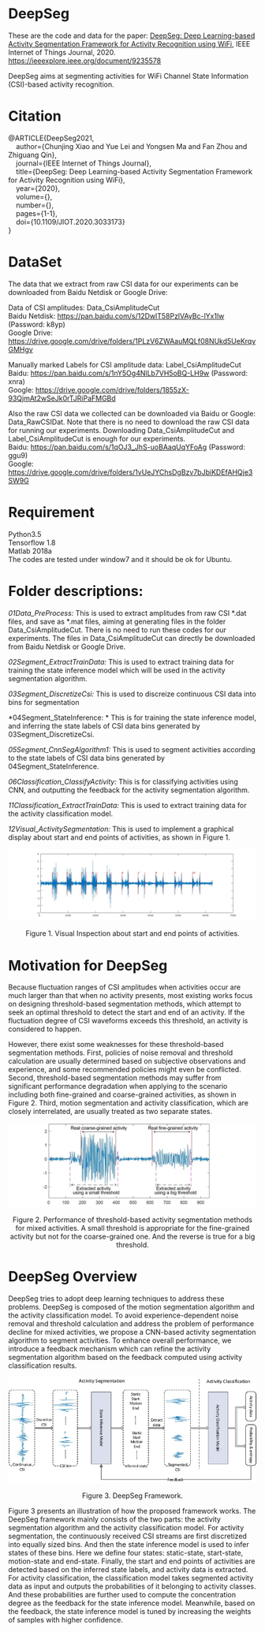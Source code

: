 
# DeepSeg

These are the code and data for the paper: [DeepSeg: Deep Learning-based Activity Segmentation Framework for Activity Recognition using WiFi](https://github.com/ChunjingXiao/DeepSeg/blob/master/DeepSeg_JIoT_Online.pdf), IEEE Internet of Things Journal, 2020. https://ieeexplore.ieee.org/document/9235578

DeepSeg aims at segmenting activities for WiFi Channel State Information (CSI)-based activity recognition.


# Citation

@ARTICLE{DeepSeg2021,  
&nbsp; &nbsp; author={Chunjing Xiao and Yue Lei and Yongsen Ma and Fan Zhou and Zhiguang Qin},  
&nbsp; &nbsp; journal={IEEE Internet of Things Journal},  
&nbsp; &nbsp;  title={DeepSeg: Deep Learning-based Activity Segmentation Framework for Activity Recognition using WiFi},  
&nbsp; &nbsp;  year={2020},  
&nbsp; &nbsp; volume={},  
&nbsp; &nbsp; number={},  
&nbsp; &nbsp; pages={1-1},  
&nbsp; &nbsp; doi={10.1109/JIOT.2020.3033173}  
}

# DataSet

The data that we extract from raw CSI data for our experiments can be downloaded from Baidu Netdisk or Google Drive:

Data of CSI amplitudes: Data_CsiAmplitudeCut  
Baidu Netdisk: https://pan.baidu.com/s/12DwlT58PzlVAyBc-lYx1lw (Password: k8yp)  
Google Drive: https://drive.google.com/drive/folders/1PLzV6ZWAauMQLf08NUkd5UeKrqyGMHgv

Manually marked Labels for CSI amplitude data: Label_CsiAmplitudeCut  
Baidu: https://pan.baidu.com/s/1nY5Og4NlLb7VH5oBQ-LH9w (Password: xnra)  
Google: https://drive.google.com/drive/folders/1855zX-93QjmAt2wSeJk0rTJRiPaFMGBd

Also the raw CSI data we collected can be downloaded via Baidu or Google: Data_RawCSIDat. Note that there is no need to download the raw CSI data for running our experiments. Downloading Data_CsiAmplitudeCut and Label_CsiAmplitudeCut is enough for our experiments.  
Baidu: https://pan.baidu.com/s/1qOJ3_JhS-uoBAaqUqYFoAg (Password: ggu9)  
Google: https://drive.google.com/drive/folders/1vUeJYChsDgBzv7bJbiKDEfAHQje3SW9G


# Requirement
Python3.5  
Tensorflow 1.8  
Matlab 2018a  
The codes are tested under window7 and it should be ok for Ubuntu. 

# Folder descriptions:

*01Data_PreProcess:*
This is used to extract amplitudes from raw CSI *.dat files, and save as *.mat files, aiming at generating files in the folder Data_CsiAmplitudeCut. There is no need to run these codes for our experiments. The files in Data_CsiAmplitudeCut can directly be downloaded from Baidu Netdisk or Google Drive.


*02Segment_ExtractTrainData:*
This is used to extract training data for training the state inference model which will be used in the activity segmentation algorithm. 

*03Segment_DiscretizeCsi:*
This is used to discreize continuous CSI data into bins for segmentation

*04Segment_StateInference: *
This is for training the state inference model, and inferring the state labels of CSI data bins generated by 03Segment_DiscretizeCsi.

*05Segment_CnnSegAlgorithm1:*
This is used to segment activities according to the state labels of CSI data bins generated by 04Segment_StateInference. 

*06Classification_ClassifyActivity:*
This is for classifying activities using CNN, and outputting the feedback for the activity segmentation algorithm.

*11Classification_ExtractTrainData:*
This is used to extract training data for the activity classification model.

*12Visual_ActivitySegmentation:*
This is used to implement a graphical display about start and end points of activities, as shown in Figure 1.

![Figure](https://github.com/ChunjingXiao/DeepSeg/blob/master/FigVisualActivitySegmentation.jpg)
<p align="center">Figure 1. Visual Inspection about start and end points of activities. </p>



# Motivation for DeepSeg
Because fluctuation ranges of CSI amplitudes when activities occur are much larger than that when no activity presents, most existing works focus on designing threshold-based segmentation methods, which attempt to seek an optimal threshold to detect the start and end of an activity. If the fluctuation degree of CSI waveforms exceeds this threshold, an activity is considered to happen.

However, there exist some weaknesses for these threshold-based segmentation methods.
First, policies of noise removal and threshold calculation are usually determined based on subjective observations and experience, and some recommended policies might even be conflicted. Second, threshold-based segmentation methods may suffer from significant performance degradation when applying to the scenario including both fine-grained and coarse-grained activities, as shown in Figure 2. Third, motion segmentation and activity classification, which are closely interrelated, are usually treated as two separate states.

![Figure](https://github.com/ChunjingXiao/DeepSeg/blob/master/FigDiffThresholdSample.jpg)
<p align="center">Figure 2. Performance of threshold-based activity segmentation methods for mixed activities. A small threshold is appropriate for the fine-grained activity but not for the coarse-grained one. And the reverse is true for a big threshold.</p>

# DeepSeg Overview

DeepSeg tries to adopt deep learning techniques to address these problems. DeepSeg is composed of the motion segmentation algorithm and the activity classification model. To avoid experience-dependent noise removal and threshold calculation and address the problem of performance decline for mixed activities, we propose a CNN-based activity segmentation algorithm to segment activities. To enhance overall performance, we introduce a feedback mechanism which can refine the activity segmentation algorithm based on the feedback computed using activity classification results.

![Figure](https://github.com/ChunjingXiao/DeepSeg/blob/master/FigDeepSegFramework.jpg)
<p align="center">Figure 3. DeepSeg Framework. </p>


Figure 3 presents an illustration of how the proposed framework works. The DeepSeg framework mainly consists of the two parts: the activity segmentation algorithm and the activity classification model. For activity segmentation, the continuously received CSI streams are first discretized into equally sized bins. And then the state inference model is used to infer states of these bins. Here we define four states: static-state, start-state, motion-state and end-state. Finally, the start and end points of activities are detected based on the inferred state labels, and activity data is extracted. For activity classification, the classification model takes segmented activity data as input and outputs the probabilities of it belonging to activity classes. And these probabilities are further used to compute the concentration degree as the feedback for the state inference model. Meanwhile, based on the feedback, the state inference model is tuned by increasing the weights of samples with higher confidence.



